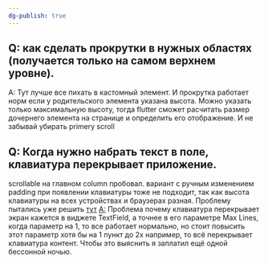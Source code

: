 ```yaml
---
dg-publish: true
---
```


## Q:  как сделать прокрутки в нужных областях (получается только на самом верхнем уровне).
A: Тут лучше все пихать в кастомный элемент. И прокрутка работает норм если у родительского элемента указана высота. Можно указать только максимальную высоту, тогда flutter сможет расчитать размер дочернего элемента на странице и определить его отображение. 
И не забывай убирать primery scroll


## Q: Когда нужно набрать текст в поле, клавиатура перекрывает приложение.
scrollable на главном column пробовал. вариант с ручным изменением padding при появлении клавиатуры тоже не подходит, так как высота клавиатуры на всех устройствах и браузерах разная.
Проблему пытались уже решить [тут](https://community.flutterflow.io/ask-the-community/post/the-keyboard-hides-the-textfield-that-is-being-input-hIZM7R0PwZVr8qc)
[A:](https://t.me/flutterflow_rus/12427/49585) Проблема почему клавиатура перекрывает экран кажется в виджете TextField, а точнее в его параметре Max Lines, когда параметр на 1, то все работает нормально, но стоит повысить этот параметр хотя бы на 1 пункт до 2х например, то всё перекрывает клавиатура контент. Чтобы это выяснить я заплатил ещё одной бессонной ночью.

